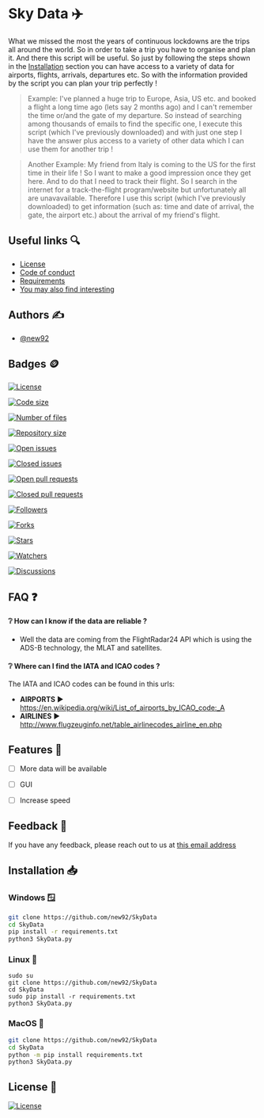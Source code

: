
# Sky Data ✈️

What we missed the most the years of continuous lockdowns are the trips all around the world. 
So in order to take a trip you have to organise and plan it. And there this script will be useful.
So just by following the steps shown in the <a href='https://github.com/new92/SkyData#installation-'>Installation</a> section you can have access to a variety 
of data for airports, flights, arrivals, departures etc. So with the information provided by the script you can plan your trip perfectly !

> Example: I've planned a huge trip to Europe, Asia, US etc. and booked a flight a long time ago 
(lets say 2 months ago) and I can't remember the time or/and the gate of my departure. 
So instead of searching among thousands of emails to find the specific one, I execute this script 
(which I've previously downloaded) and with just one step I have the answer plus access to a 
variety of other data which I can use them for another trip !

> Another Example: My friend from Italy is coming to the US for the first time in their life !
So I want to make a good impression once they get here. And to do that I need to track their
flight. So I search in the internet for a track-the-flight program/website but unfortunately
all are unavavailable. Therefore I use this script (which I've previously downloaded) to
get information (such as: time and date of arrival, the gate, the airport etc.) about the arrival 
of my friend's flight.
## Useful links 🔍

 - [License](https://github.com/new92/SkyData/blob/main/LICENSE)
 - [Code of conduct](https://github.com/new92/SkyData/blob/main/CODE_OF_CONDUCT.md)
 - [Requirements](https://github.com/new92/SkyData/blob/main/requirements.txt)
 - [You may also find interesting](https://github.com/new92?tab=repositories)


## Authors ✍️

- [@new92](https://www.github.com/new92)


## Badges 🪙



[![License](https://img.shields.io/github/license/new92/SkyData?style=for-the-badge)](https://github.com/new92/SkyData/blob/main/LICENSE)

[![Code size](https://img.shields.io/github/languages/code-size/new92/SkyData?style=for-the-badge)](https://img.shields.io/github/languages/code-size/new92/SkyData)

[![Number of files](https://img.shields.io/github/directory-file-count/new92/SkyData)](https://img.shields.io/github/directory-file-count/new92/SkyData)

[![Repository size](https://img.shields.io/github/repo-size/new92/SkyData)](https://img.shields.io/github/repo-size/new92/SkyData)

[![Open issues](https://img.shields.io/github/issues-raw/new92/SkyData)](https://github.com/new92/SkyData/issues)

[![Closed issues](https://img.shields.io/github/issues-closed-raw/new92/SkyData)](https://github.com/new92/SkyData/issues)

[![Open pull requests](https://img.shields.io/github/issues-pr-raw/new92/SkyData)](https://github.com/new92/SkyData/pulls)

[![Closed pull requests](https://img.shields.io/github/issues-pr-closed-raw/new92/SkyData)](https://github.com/new92/SkyData/pulls)

[![Followers](https://img.shields.io/github/followers/new92?style=social)](https://github.com/new92?tab=followers)

[![Forks](https://img.shields.io/github/forks/new92/SkyData?style=social)](https://github.com/new92/SkyData/network/members)

[![Stars](https://img.shields.io/github/stars/new92/SkyData?style=social)](https://github.com/new92/SkyData/stargazers)

[![Watchers](https://img.shields.io/github/watchers/new92/SkyData?style=social)](https://img.shields.io/github/watchers/new92/SkyData?style=social)

[![Discussions](https://img.shields.io/github/discussions/new92/SkyData)](https://github.com/new92/SkyData/discussions)


## FAQ ❓

#### ❔ How can I know if the data are reliable ?

- Well the data are coming from the FlightRadar24 API which is using the ADS-B technology,
the MLAT and satellites.

#### ❔ Where can I find the IATA and ICAO codes ?

The IATA and ICAO codes can be found in this urls:

- **AIRPORTS** ▶️ https://en.wikipedia.org/wiki/List_of_airports_by_ICAO_code:_A
- **AIRLINES** ▶️ http://www.flugzeuginfo.net/table_airlinecodes_airline_en.php



## Features 📍

- [ ]  More data will be available
- [ ]  GUI
- [ ]  Increase speed


## Feedback 💭

If you have any feedback, please reach out to us at <a href='mailto:new92github@gmail.com'>this email address</a>


## Installation 📥

### Windows 🪟

```bash
git clone https://github.com/new92/SkyData
cd SkyData
pip install -r requirements.txt
python3 SkyData.py
```

### Linux 🐧

```
sudo su
git clone https://github.com/new92/SkyData
cd SkyData
sudo pip install -r requirements.txt
python3 SkyData.py
```

### MacOS 🍎

```bash
git clone https://github.com/new92/SkyData
cd SkyData
python -m pip install requirements.txt
python3 SkyData.py
```
## License 📜

[![License](https://img.shields.io/github/license/new92/SkyData?style=for-the-badge)](https://github.com/new92/SkyData/blob/main/LICENSE)

